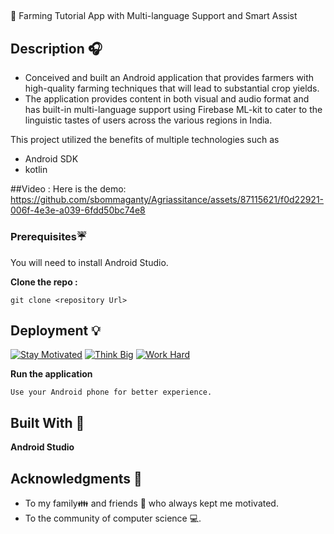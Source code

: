 ## 
🌾 Farming Tutorial App with Multi-language Support and Smart Assist

## Description 🎧
- Conceived and built an Android application that provides farmers with high-quality farming techniques that will lead to substantial crop yields.
- The application provides content in both visual and audio format and has built-in multi-language support using Firebase ML-kit to cater to the linguistic tastes of users across the various regions in India.

This project utilized the benefits of multiple technologies such as 
- Android SDK
- kotlin

 ##Video :
Here is the demo: https://github.com/sbommaganty/Agriassitance/assets/87115621/f0d22921-006f-4e3e-a039-6fdd50bc74e8  
 
### Prerequisites☔
You will need to install Android Studio. 

**Clone the repo :** 
```
git clone <repository Url>
```
## Deployment 💡
[![Stay Motivated](https://img.shields.io/badge/Stay-Motivated-teal.svg?style=for-the-badge)](https://github.com/sbommaganty) [![Think Big](https://img.shields.io/badge/Think-Big-orange.svg?style=for-the-badge)](https://www.linkedin.com/in/swamynathan-bommaganty-50a722154/) [![Work Hard](https://img.shields.io/badge/Work-Hard-blue.svg?style=for-the-badge)](https://github.com/sbommaganty)

**Run the application** 
```
Use your Android phone for better experience.
```
## Built With 🎯
**Android Studio**

## Acknowledgments 💖

* To my family👪  and friends 👫 who always kept me motivated.
* To the community of computer science 💻.

